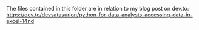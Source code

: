 The files contained in this folder are in relation to my blog post on dev.to: https://dev.to/devsatasurion/python-for-data-analysts-accessing-data-in-excel-14nd
